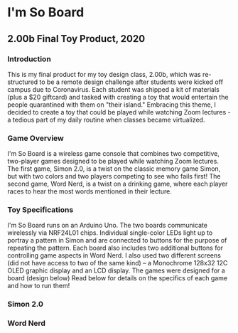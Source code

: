 # I'm So Board
## 2.00b Final Toy Product, 2020
### Introduction
This is my final product for my toy design class, 2.00b, which was re-structured to be a remote design challenge
after students were kicked off campus due to Coronavirus. Each student was shipped a kit of materials (plus a $20 giftcard) and tasked with creating a toy that would entertain the people quarantined with them on "their island." Embracing this theme, I decided to create a toy that could be played while watching Zoom lectures - a tedious part of my daily routine when classes became virtualized.
### Game Overview
I'm So Board is a wireless game console that combines two competitive, two-player games designed to be played while watching Zoom lectures. The first game, Simon 2.0, is a twist on the classic memory game Simon, but with two colors and two players competing to see who fails first! The second game, Word Nerd, is a twist on a drinking game, where each player races to hear the most words mentioned in their lecture.
### Toy Specifications
I'm So Board runs on an Arduino Uno. The two boards communicate wirelessly via NRF24L01 chips. Individual single-color LEDs light up to portray a pattern in Simon and are connected to buttons for the purpose of repeating the pattern. Each board also includes two additional buttons for controlling game aspects in Word Nerd. I also used two different screens (did not have access to two of the same kind) – a Monochrome 128x32 12C OLED graphic display and an LCD display. 
The games were designed for a board  (design below) Read below for details on the specifics of each game and how to run them!
### Simon 2.0
### Word Nerd
